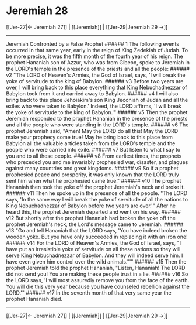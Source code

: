 # Jeremiah 28

[[Jer-27|← Jeremiah 27]] | [[Jeremiah]] | [[Jer-29|Jeremiah 29 →]]
***

Jeremiah Confronted by a False Prophet ###### 1 The following events occurred in that same year, early in the reign of King Zedekiah of Judah. To be more precise, it was the fifth month of the fourth year of his reign. The prophet Hananiah son of Azzur, who was from Gibeon, spoke to Jeremiah in the LORD's temple in the presence of the priests and all the people: ###### v2 "The LORD of Heaven's Armies, the God of Israel, says, 'I will break the yoke of servitude to the king of Babylon. ###### v3 Before two years are over, I will bring back to this place everything that King Nebuchadnezzar of Babylon took from it and carried away to Babylon. ###### v4 I will also bring back to this place Jehoiakim's son King Jeconiah of Judah and all the exiles who were taken to Babylon.' Indeed, the LORD affirms, 'I will break the yoke of servitude to the king of Babylon.'" ###### v5 Then the prophet Jeremiah responded to the prophet Hananiah in the presence of the priests and all the people who were standing in the LORD's temple. ###### v6 The prophet Jeremiah said, "Amen! May the LORD do all this! May the LORD make your prophecy come true! May he bring back to this place from Babylon all the valuable articles taken from the LORD's temple and the people who were carried into exile. ###### v7 But listen to what I say to you and to all these people. ###### v8 From earliest times, the prophets who preceded you and me invariably prophesied war, disaster, and plagues against many countries and great kingdoms. ###### v9 So if a prophet prophesied peace and prosperity, it was only known that the LORD truly sent him when what he prophesied came true." ###### v10 The prophet Hananiah then took the yoke off the prophet Jeremiah's neck and broke it. ###### v11 Then he spoke up in the presence of all the people. "The LORD says, 'In the same way I will break the yoke of servitude of all the nations to King Nebuchadnezzar of Babylon before two years are over.'" After he heard this, the prophet Jeremiah departed and went on his way. ###### v12 But shortly after the prophet Hananiah had broken the yoke off the prophet Jeremiah's neck, the Lord's message came to Jeremiah. ###### v13 "Go and tell Hananiah that the LORD says, 'You have indeed broken the wooden yoke. But you have only succeeded in replacing it with an iron one! ###### v14 For the LORD of Heaven's Armies, the God of Israel, says, "I have put an irresistible yoke of servitude on all these nations so they will serve King Nebuchadnezzar of Babylon. And they will indeed serve him. I have even given him control over the wild animals."'" ###### v15 Then the prophet Jeremiah told the prophet Hananiah, "Listen, Hananiah! The LORD did not send you! You are making these people trust in a lie. ###### v16 So the LORD says, 'I will most assuredly remove you from the face of the earth. You will die this very year because you have counseled rebellion against the LORD.'" ###### v17 In the seventh month of that very same year the prophet Hananiah died.

***
[[Jer-27|← Jeremiah 27]] | [[Jeremiah]] | [[Jer-29|Jeremiah 29 →]]
